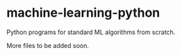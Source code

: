 # machine-learning-python
Python programs for standard ML algorithms from scratch.

More files to be added soon.
